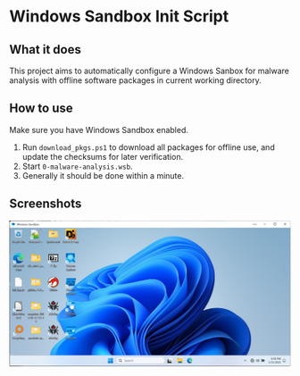# Windows Sandbox Init Script

## What it does

This project aims to automatically configure a Windows Sanbox for malware analysis with offline software packages in current working directory.

## How to use

Make sure you have Windows Sandbox enabled.

1. Run `download_pkgs.ps1` to download all packages for offline use, and update the checksums for later verification.
2. Start `0-malware-analysis.wsb`.
3. Generally it should be done within a minute.

## Screenshots

![screenshot](./screenshots/screenshot.png)
